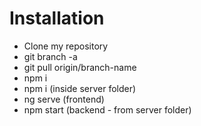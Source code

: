 # Installation

* Clone my repository
* git branch -a
* git pull origin/branch-name
* npm i
* npm i (inside server folder)
* ng serve (frontend)
* npm start (backend - from server folder)

